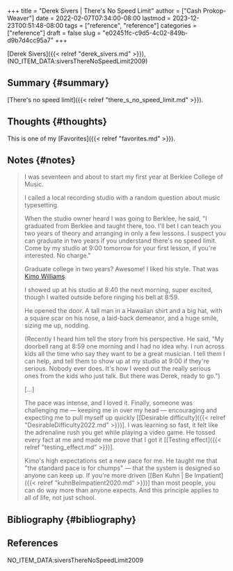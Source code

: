 +++
title = "Derek Sivers | There's No Speed Limit"
author = ["Cash Prokop-Weaver"]
date = 2022-02-07T07:34:00-08:00
lastmod = 2023-12-23T00:51:48-08:00
tags = ["reference", "reference"]
categories = ["reference"]
draft = false
slug = "e02451fc-c9d5-4c02-849b-d9b7d4cc95a7"
+++

[Derek Sivers]({{< relref "derek_sivers.md" >}}), (NO_ITEM_DATA:siversThereNoSpeedLimit2009)


## Summary {#summary}

[There's no speed limit]({{< relref "there_s_no_speed_limit.md" >}}).


## Thoughts {#thoughts}

This is one of my [Favorites]({{< relref "favorites.md" >}}).


## Notes {#notes}

> I was seventeen and about to start my first year at Berklee College of Music.
>
> I called a local recording studio with a random question about music typesetting.
>
> When the studio owner heard I was going to Berklee, he said, "I graduated from Berklee and taught there, too. I'll bet I can teach you two years of theory and arranging in only a few lessons. I suspect you can graduate in two years if you understand there's no speed limit. Come by my studio at 9:00 tomorrow for your first lesson, if you're interested. No charge."
>
> Graduate college in two years? Awesome! I liked his style. That was [Kimo Williams](https://jkimowilliams.com/).
>
> I showed up at his studio at 8:40 the next morning, super excited, though I waited outside before ringing his bell at 8:59.
>
> He opened the door. A tall man in a Hawaiian shirt and a big hat, with a square scar on his nose, a laid-back demeanor, and a huge smile, sizing me up, nodding.
>
> (Recently I heard him tell the story from his perspective. He said, "My doorbell rang at 8:59 one morning and I had no idea why. I run across kids all the time who say they want to be a great musician. I tell them I can help, and tell them to show up at my studio at 9:00 if they're serious. Nobody ever does. It's how I weed out the really serious ones from the kids who just talk. But there was Derek, ready to go.")
>
> [...]
>
> The pace was intense, and I loved it. Finally, someone was challenging me — keeping me in over my head — encouraging and expecting me to pull myself up quickly [[Desirable difficulty]({{< relref "DesirableDifficulty2022.md" >}})]. I was learning so fast, it felt like the adrenaline rush you get while playing a video game. He tossed every fact at me and made me prove that I got it [[Testing effect]({{< relref "testing_effect.md" >}})].
>
> Kimo's high expectations set a new pace for me. He taught me that "the standard pace is for chumps" — that the system is designed so anyone can keep up. If you're more driven [[Ben Kuhn | Be Impatient]({{< relref "kuhnBeImpatient2020.md" >}})] than most people, you can do way more than anyone expects. And this principle applies to all of life, not just school.


## Bibliography {#bibliography}

## References

<style>.csl-entry{text-indent: -1.5em; margin-left: 1.5em;}</style><div class="csl-bib-body">
  <div class="csl-entry">NO_ITEM_DATA:siversThereNoSpeedLimit2009</div>
</div>

